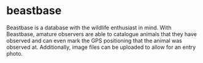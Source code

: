 # beastbase
Beastbase is a database with the wildlife enthusiast in mind. With Beastbase, amature observers are able to catalogue animals that they have observed and can even mark the GPS positioning that the animal was observed at. Additionally, image files can be uploaded to allow for an entry photo.

